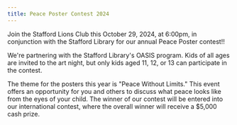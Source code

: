 ```yaml
---
title: Peace Poster Contest 2024
---
```

Join the Stafford Lions Club this October 29, 2024, at 6:00pm, in conjunction with the Stafford Library for our annual Peace Poster contest!!

We're partnering with the Stafford Library's OASIS program. Kids of all ages are invited to the art night, but only kids aged 11, 12, or 13 can participate in the contest.

The theme for the posters this year is "Peace Without Limits." This event offers an opportunity for you and others to discuss what peace looks like from the eyes of your child. The winner of our contest will be entered into our international contest, where the overall winner will receive a $5,000 cash prize.
